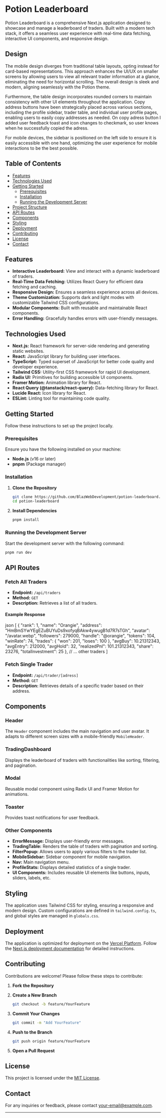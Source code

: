 # Potion Leaderboard

Potion Leaderboard is a comprehensive Next.js application designed to showcase and manage a leaderboard of traders. Built with a modern tech stack, it offers a seamless user experience with real-time data fetching, interactive UI components, and responsive design.

## Design

The mobile design diverges from traditional table layouts, opting instead for card-based representations. This approach enhances the UI/UX on smaller screens by allowing users to view all relevant trader information at a glance, eliminating the need for horizontal scrolling. The overall design is sleek and modern, aligning seamlessly with the Potion theme.

Furthermore, the table design incorporates rounded corners to maintain consistency with other UI elements throughout the application. Copy address buttons have been strategically placed across various sections, including the profile sidebar, trader table, and individual user profile pages, enabling users to easily copy addresses as needed. On copy adress button I added user feedback toast and icon changes to checkmark, so user knows when he successfully copied the adress.

For mobile devices, the sidebar is positioned on the left side to ensure it is easily accessible with one hand, optimizing the user experience for mobile interactions to be the best possible.

## Table of Contents

- [Features](#features)
- [Technologies Used](#technologies-used)
- [Getting Started](#getting-started)
  - [Prerequisites](#prerequisites)
  - [Installation](#installation)
  - [Running the Development Server](#running-the-development-server)
- [Project Structure](#project-structure)
- [API Routes](#api-routes)
- [Components](#components)
- [Styling](#styling)
- [Deployment](#deployment)
- [Contributing](#contributing)
- [License](#license)
- [Contact](#contact)

## Features

- **Interactive Leaderboard:** View and interact with a dynamic leaderboard of traders.
- **Real-Time Data Fetching:** Utilizes React Query for efficient data fetching and caching.
- **Responsive Design:** Ensures a seamless experience across all devices.
- **Theme Customization:** Supports dark and light modes with customizable Tailwind CSS configurations.
- **Modular Components:** Built with reusable and maintainable React components.
- **Error Handling:** Gracefully handles errors with user-friendly messages.

## Technologies Used

- **Next.js:** React framework for server-side rendering and generating static websites.
- **React:** JavaScript library for building user interfaces.
- **TypeScript:** Typed superset of JavaScript for better code quality and developer experience.
- **Tailwind CSS:** Utility-first CSS framework for rapid UI development.
- **Radix UI:** Primitives for building accessible UI components.
- **Framer Motion:** Animation library for React.
- **React Query (@tanstack/react-query):** Data-fetching library for React.
- **Lucide React:** Icon library for React.
- **ESLint:** Linting tool for maintaining code quality.

## Getting Started

Follow these instructions to set up the project locally.

### Prerequisites

Ensure you have the following installed on your machine:

- **Node.js** (v16 or later)
- **pnpm** (Package manager)

### Installation

1. **Clone the Repository**

   ```bash
   git clone https://github.com/BlazWebDevelopment/potion-leaderboard.git
   cd potion-leaderboard
   ```

2. **Install Dependencies**

   ```bash
   pnpm install
   ```

### Running the Development Server

Start the development server with the following command:

```bash
pnpm run dev
```

## API Routes

### Fetch All Traders

- **Endpoint:** `/api/traders`
- **Method:** `GET`
- **Description:** Retrieves a list of all traders.

#### Example Response

json
[
{
"rank": 1,
"name": "Orangie",
"address": "HmBmSYwYEgEZuBUYuDs9xofyqBAkw4ywugB1d7R7sTGh",
"avatar": "/avatar.webp",
"followers": 279000,
"handle": "@orangie",
"tokens": 104,
"winRate": 74,
"trades": { "won": 201, "loses": 100 },
"avgBuy": 10.21312343,
"avgEntry": 212000,
"avgHold": 32,
"realizedPnl": 101.21312343,
"share": 23276,
"totalInvestment": 25
},
// ... other traders
]

### Fetch Single Trader

- **Endpoint:** `/api/trader/[adress]`
- **Method:** `GET`
- **Description:** Retrieves details of a specific trader based on their address.

## Components

### Header

The `Header` component includes the main navigation and user avatar. It adapts to different screen sizes with a mobile-friendly `MobileHeader`.

### TradingDashboard

Displays the leaderboard of traders with functionalities like sorting, filtering, and pagination.

### Modal

Reusable modal component using Radix UI and Framer Motion for animations.

### Toaster

Provides toast notifications for user feedback.

### Other Components

- **ErrorMessage:** Displays user-friendly error messages.
- **TradingTable:** Renders the table of traders with pagination and sorting.
- **FilterPopup:** Allows users to apply various filters to the trader list.
- **MobileSidebar:** Sidebar component for mobile navigation.
- **Nav:** Main navigation menu.
- **ProfileStats:** Displays detailed statistics of a single trader.
- **UI Components:** Includes reusable UI elements like buttons, inputs, sliders, labels, etc.

## Styling

The application uses Tailwind CSS for styling, ensuring a responsive and modern design. Custom configurations are defined in `tailwind.config.ts`, and global styles are managed in `globals.css`.

## Deployment

The application is optimized for deployment on the [Vercel Platform](https://vercel.com). Follow the [Next.js deployment documentation](https://nextjs.org/docs/app/building-your-application/deploying) for detailed instructions.

## Contributing

Contributions are welcome! Please follow these steps to contribute:

1. **Fork the Repository**
2. **Create a New Branch**

   ```bash
   git checkout -b feature/YourFeature
   ```

3. **Commit Your Changes**

   ```bash
   git commit -m "Add YourFeature"
   ```

4. **Push to the Branch**

   ```bash
   git push origin feature/YourFeature
   ```

5. **Open a Pull Request**

## License

This project is licensed under the [MIT License](LICENSE).

## Contact

For any inquiries or feedback, please contact [your-email@example.com](mailto:your-email@example.com).

---
